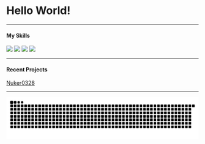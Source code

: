 # Hello World!

---

#### My Skills
<div>
<img src="https://svgl-badge.vercel.app/api/Language/C%23?theme=dark"/>
<img src="https://svgl-badge.vercel.app/api/Language/Java?theme=dark"/>
<img src="https://svgl-badge.vercel.app/api/Language/Kotlin?theme=dark"/>
<img src="https://svgl-badge.vercel.app/api/Language/Python?theme=dark"/>
</div>

---

#### Recent Projects

[Nuker0328](https://github.com/ipigtw/nuker0328)

---


![snake gif](https://github.com/ipigtw/ipigtw/blob/output/github-snake-dark.svg)
